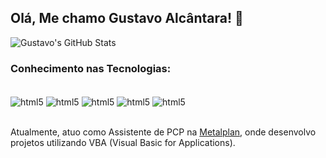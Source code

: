 ## Olá, Me chamo Gustavo Alcântara! 👋

![Gustavo's GitHub Stats](https://github-readme-stats.vercel.app/api?username=Gustavo-Alcantara07&show_icons=true&theme=highcontrast)

### Conhecimento nas Tecnologias:

<div style="display: inline_block"><br/>
    <img align="center" alt="html5" src="https://img.shields.io/badge/Python-14354C?style=for-the-badge&logo=python&logoColor=white"/>
    <img align="center" alt="html5" src="https://img.shields.io/badge/HTML5-E34F26?style=for-the-badge&logo=html5&logoColor=white"/>
    <img align="center" alt="html5" src="https://img.shields.io/badge/CSS3-1572B6?style=for-the-badge&logo=css3&logoColor=white"/>
    <img align="center" alt="html5" src="https://img.shields.io/badge/JavaScript-323330?style=for-the-badge&logo=javascript&logoColor=F7DF1E">
    <img align="center" alt="html5" src="https://img.shields.io/badge/MySQL-005C84?style=for-the-badge&logo=mysql&logoColor=white"/>


</div><br/>

Atualmente, atuo como Assistente de PCP na [Metalplan](https://www.metalplan.com.br), onde desenvolvo projetos utilizando VBA (Visual Basic for Applications).
